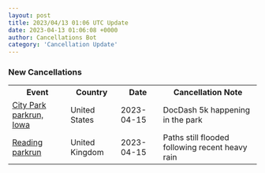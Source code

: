 ```yaml
---
layout: post
title: 2023/04/13 01:06 UTC Update
date: 2023-04-13 01:06:08 +0000
author: Cancellations Bot
category: 'Cancellation Update'
---
```


<h3>New Cancellations</h3>
<div class='hscrollable'>
<table style='width: 100%'>
    <tr>
        <th>Event</th>
        <th>Country</th>
        <th>Date</th>
        <th>Cancellation Note</th>
    </tr>
    <tr>
        <td><a href="https://www.parkrun.us/cityparkiowa">City Park parkrun, Iowa</a></td>
        <td>United States</td>
        <td>2023-04-15</td>
        <td>DocDash 5k happening in the park</td>
    </tr>
    <tr>
        <td><a href="https://www.parkrun.org.uk/reading">Reading parkrun</a></td>
        <td>United Kingdom</td>
        <td>2023-04-15</td>
        <td>Paths still flooded following recent heavy rain</td>
    </tr>
</table>
</div>
